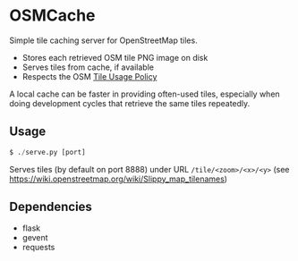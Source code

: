 # OSMCache

Simple tile caching server for OpenStreetMap tiles.

- Stores each retrieved OSM tile PNG image on disk
- Serves tiles from cache, if available
- Respects the OSM [Tile Usage Policy](https://operations.osmfoundation.org/policies/tiles/)

A local cache can be faster in providing often-used tiles, especially
when doing development cycles that retrieve the same tiles repeatedly.

## Usage

```python
$ ./serve.py [port]
```

Serves tiles (by default on port 8888) under URL `/tile/<zoom>/<x>/<y>`
(see https://wiki.openstreetmap.org/wiki/Slippy_map_tilenames)

## Dependencies

- flask
- gevent
- requests
